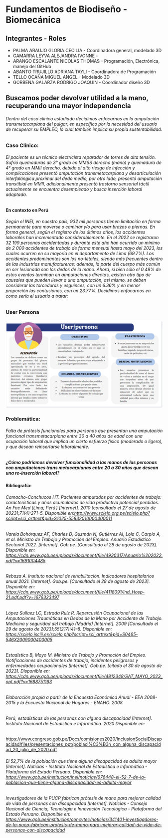 # Fundamentos de Biodiseño - Biomecánica
## Integrantes - Roles
* PALMA ARAUJO GLORIA CECILIA - Coordinadora general, modelado 3D
* GAMARRA LEYVA ALEJANDRA IVONNE - 
* ARANGO ESCALANTE NICOLAS THOMAS - Programación, Electrónica, manejo del GitHub
* ABANTO TRUJILLO ADRIANA TAYLI - Coordinadora de Programación
* TELLO OCAÑA MIGUEL ANGEL - Modelado 3D
* GORBEÑA GALARZA RODRIGO JOAQUIN - Coordinador diseño 3D


## Buscamos poder devolver utilidad a la mano, recuperando una mayor independencia

###### Dentro del caso clinico estudiado decidimos enfocarnos en la amputación transmetacarpiana del pulgar, en específico por la necesidad del usuario de recuperar su EMPLEO, lo cual también implica su propia sustentabilidad.

### Caso Clínico:

###### El paciente es un técnico electricista reparador de torres de alta tensión. Sufrió quemaduras de 3° grado en MMSS derecho (mano) y quemadura de 4° grado en MMII derecho, debido al alto riesgo de infección y complicaciones presentó amputación transmetacarpiana y desarticulación interfalángica proximal del dedo medio, por otro lado, presentó amputación transtibial en MMII, adicionalmente presentó trastorno sensorial táctil actualmente se encuentra desempleado y busca inserción laboral adaptada. 

#### En contexto en Perú

###### Según el INEI, en nuestro país, 932 mil personas tienen limitación en forma permanente para moverse o caminar y/o para usar brazos o piernas. En forma general, según el registro de los últimos años, los accidentes laborales han incrementado considerablemente. En el 2022 se registraron 32 199 personas accidentadas y durante este año han ocurrido un mínimo de 2 000 accidentes de trabajo de forma mensual hasta mayo del 2023, los cuales ocurren en su mayoría en el departamento de Lima (69.7%). Los accidentes predominantes son los no-letales, siendo más frecuentes dentro de las industrias manufactureras; además, la parte del cuerpo más común en ser lesionada son los dedos de la mano. Ahora, si bien sólo el 0.49% de estos eventos terminan en amputaciones directas, existen otro tipo de causales que pueden llevar a una amputación, así mismo, se deben considerar las torceduras y esguinces, con un 6.36% y en menor proporción las contusiones, con un 23.77%. Decidimos enfocarnos en como sería el usuario a tratar:

### User Persona

![UserPersona](https://github.com/T0mmyoo4/FunBioIB/blob/main/UserPersona.jpg)

### Problemática:

###### Falta de prótesis funcionales para personas que presentan una amputación funcional transmetacarpiana entre 30 a 40 años de edad con una ocupación laboral que implica un cierto esfuerzo físico (moderado o ligero), y que desean reinsertarse laboralmente.
##### ¿Cómo podríamos devolver funcionalidad a las manos de las personas con amputaciones trans metacarpianas entre 20 a 30 años que desean una re-inserción laboral?

#### Bibliografía:
###### Camacho-Conchucos HT. Pacientes amputados por accidentes de trabajo: características y años acumulados de vida productiva potencial perdidos. An Fac Med (Lima, Perú ) [Internet]. 2010 [consultado el 27 de agosto de 2023];71(4):271–5. Disponible en:http://www.scielo.org.pe/scielo.php?script=sci_arttext&pid=S1025-55832010000400011

###### Varela Bohórquez AF, Charles D, Guzmán N, Gutiérrez AI, Lola C, Carpio A, et al. Ministro de Trabajo y Promoción del Empleo. Anuario Estadístico Sectorial 2022.  [Internet]. Gob.pe. [Consultado el 28 de agosto de 2023]. Disponible en: https://cdn.www.gob.pe/uploads/document/file/4930317/Anuario%202022.pdf?v=1691004485

###### Rebaza A. Instituto nacional de rehabilitación. Indicadores hospitalarios anual 2021.  [Internet]. Gob.pe. [Consultado el 28 de agosto de 2023]. Disponible en: https://cdn.www.gob.pe/uploads/document/file/4118091/Ind_Hosp-21.pdf.pdf?v=1676323497

###### López Sullaez LC, Estrada Ruíz R. Repercusión Ocupacional de las Amputaciones Traumáticas en Dedos de la Mano por Accidente de Trabajo. Medicina y seguridad del trabajo (Madrid) [Internet]. 2009 [Consultado el 29 de agosto de 2023];55(217):41–8. Disponible en: https://scielo.isciii.es/scielo.php?script=sci_arttext&pid=S0465-546X2009000400005

###### Estadístico B, Mayo M. Ministro de Trabajo y Promoción del Empleo. Notificaciones de accidentes de trabajo, incidentes peligrosos y enfermedades ocupacionales [Internet]. Gob.pe. [citado el 30 de agosto de 2023]. Disponible en: https://cdn.www.gob.pe/uploads/document/file/4812348/SAT_MAYO_2023_opt.pdf?v=1688751163

###### Elaboración propia a partir de la Encuesta Económica Anual - EEA 2008-2015 y la Encuesta Nacional de Hogares - ENAHO. 2008.

###### Perú, estadísticas de las personas con alguna discapacidad [Internet]. Instituto Nacional de Estadística e Informática. 2020 Disponible en:
https://www.congreso.gob.pe/Docs/comisiones2020/InclusionSocialDiscapacidad/files/presentaciones_ppt/poblaci%C3%B3n_con_alguna_discapacidad_20_julio_de_2020.pdf

###### El 52,7% de la población que tiene alguna discapacidad es adulta mayor [Internet]. Noticias - Instituto Nacional de Estadística e Informática - Plataforma del Estado Peruano. Disponible en: https://www.gob.pe/institucion/inei/noticias/676448-el-52-7-de-la-poblacion-que-tiene-alguna-discapacidad-es-adulta-mayor

###### Investigadores de la PUCP fabrican prótesis de mano para mejorar calidad de vida de personas con discapacidad [Internet]. Noticias - Consejo Nacional de Ciencia, Tecnología e Innovación Tecnológica - Plataforma del Estado Peruano. Disponible en: https://www.gob.pe/institucion/concytec/noticias/341401-investigadores-de-la-pucp-fabrican-protesis-de-mano-para-mejorar-calidad-de-vida-de-personas-con-discapacidad
